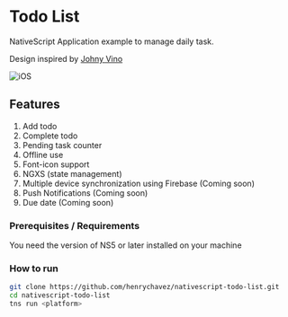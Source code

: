 # Todo List

NativeScript Application example to manage daily task.

Design inspired by [Johny Vino](https://dribbble.com/shots/4773052-Todo-List)

<img alt="iOS" src="https://cdn.dribbble.com/users/997070/screenshots/4773052/todo_list.png">

## Features
1.  Add todo
2.  Complete todo
3.  Pending task counter
4.  Offline use
5.  Font-icon support
6.  NGXS (state management)
7.  Multiple device synchronization using Firebase (Coming soon)
8.  Push Notifications (Coming soon)
9.  Due date (Coming soon)

### Prerequisites / Requirements

You need the version of NS5 or later installed on your machine

### How to run
```bash
git clone https://github.com/henrychavez/nativescript-todo-list.git
cd nativescript-todo-list
tns run <platform>
```
